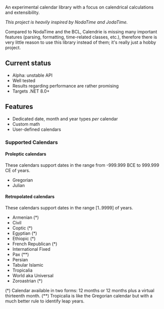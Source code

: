 ﻿
An experimental calendar library with a focus on calendrical calculations and
extensibility.

_This project is heavily inspired by NodaTime and JodaTime._

Compared to NodaTime and the BCL, Calendrie is missing many important features
(parsing, formatting, time-related classes, etc.), therefore there
is very little reason to use this library instead of them; it's really just a
hobby project.

Current status
--------------

- Alpha: unstable API
- Well tested
- Results regarding performance are rather promising
- Targets .NET 8.0+

Features
--------

- Dedicated date, month and year types _per_ calendar
- Custom math
- User-defined calendars

### Supported Calendars

#### Proleptic calendars

These calendars support dates in the range from -999.999 BCE to 999.999 CE
of years.
- Gregorian
- Julian

#### Retropolated calendars

These calendars support dates in the range [1..9999] of years.
- Armenian (*)
- Civil
- Coptic (*)
- Egyptian (*)
- Ethiopic (*)
- French Republican (*)
- International Fixed
- Pax (**)
- Persian
- Tabular Islamic
- Tropicalia
- World aka Universal
- Zoroastrian (*)

(*) Calendar available in two forms: 12 months or 12 months plus a virtual
thirteenth month.
(**) Tropicalia is like the Gregorian calendar but with a much better rule to
identify leap years.
